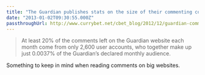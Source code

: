 ```yaml
---
title: "The Guardian publishes stats on the size of their commenting community"
date: "2013-01-02T09:30:55.000Z"
passthroughUrl: http://www.currybet.net/cbet_blog/2012/12/guardian-comments-part-1057.php
---
```


> At least 20% of the comments left on the Guardian website each month come from only 2,600 user accounts, who together make up just 0.0037% of the Guardian’s declared monthly audience.

Something to keep in mind when reading comments on big websites.